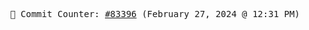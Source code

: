 <p align="center">
    <samp>
        📮 Commit Counter: <a href="https://github.com/Javascript-void0/Javascript-void0/commits/main">#83396</a> (February 27, 2024 @ 12:31 PM)
    </samp>
</p>